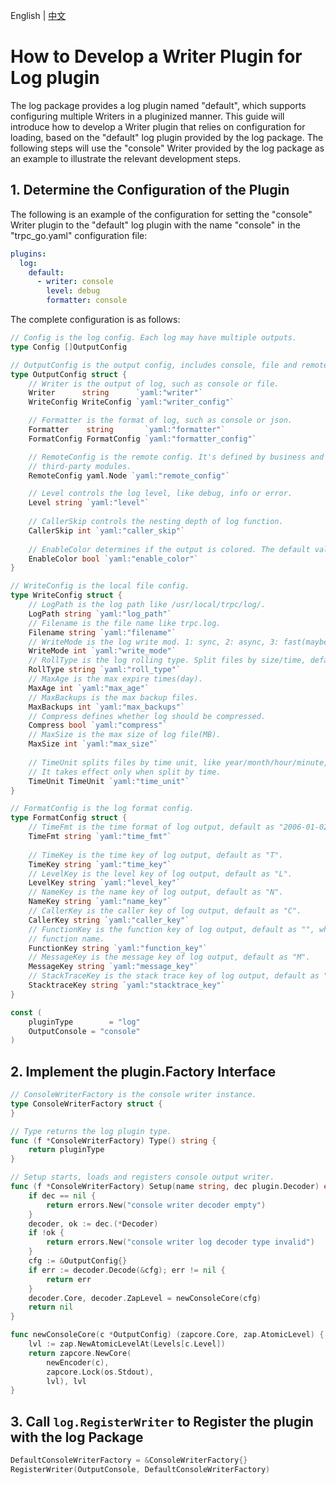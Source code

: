 English | [中文](log.zh_CN.md)

# How to Develop a Writer Plugin for Log plugin

The log package provides a log plugin named "default", which supports configuring multiple Writers in a pluginized manner. 
This guide will introduce how to develop a Writer plugin that relies on configuration for loading, based on the "default" log plugin provided by the log package.
The following steps will use the "console" Writer provided by the log package as an example to illustrate the relevant development steps.

## 1. Determine the Configuration of the Plugin

The following is an example of the configuration for setting the "console" Writer plugin to the "default" log plugin with the name "console" in the "trpc_go.yaml" configuration file:

```yaml
plugins:
  log:
    default:
      - writer: console
        level: debug
        formatter: console
```

The complete configuration is as follows:

```go
// Config is the log config. Each log may have multiple outputs.
type Config []OutputConfig

// OutputConfig is the output config, includes console, file and remote.
type OutputConfig struct {
    // Writer is the output of log, such as console or file.
    Writer      string      `yaml:"writer"`
    WriteConfig WriteConfig `yaml:"writer_config"`

    // Formatter is the format of log, such as console or json.
    Formatter    string       `yaml:"formatter"`
    FormatConfig FormatConfig `yaml:"formatter_config"`

    // RemoteConfig is the remote config. It's defined by business and should be registered by
    // third-party modules.
    RemoteConfig yaml.Node `yaml:"remote_config"`

    // Level controls the log level, like debug, info or error.
    Level string `yaml:"level"`
    
    // CallerSkip controls the nesting depth of log function.
    CallerSkip int `yaml:"caller_skip"`
    
    // EnableColor determines if the output is colored. The default value is false.
    EnableColor bool `yaml:"enable_color"`
}

// WriteConfig is the local file config.
type WriteConfig struct {
    // LogPath is the log path like /usr/local/trpc/log/.
    LogPath string `yaml:"log_path"`
    // Filename is the file name like trpc.log.
    Filename string `yaml:"filename"`
    // WriteMode is the log write mod. 1: sync, 2: async, 3: fast(maybe dropped), default as 3.
    WriteMode int `yaml:"write_mode"`
    // RollType is the log rolling type. Split files by size/time, default by size.
    RollType string `yaml:"roll_type"`
    // MaxAge is the max expire times(day).
    MaxAge int `yaml:"max_age"`
    // MaxBackups is the max backup files.
    MaxBackups int `yaml:"max_backups"`
    // Compress defines whether log should be compressed.
    Compress bool `yaml:"compress"`
    // MaxSize is the max size of log file(MB).
    MaxSize int `yaml:"max_size"`
    
    // TimeUnit splits files by time unit, like year/month/hour/minute, default day.
    // It takes effect only when split by time.
    TimeUnit TimeUnit `yaml:"time_unit"`
}

// FormatConfig is the log format config.
type FormatConfig struct {
    // TimeFmt is the time format of log output, default as "2006-01-02 15:04:05.000" on empty.
    TimeFmt string `yaml:"time_fmt"`
    
    // TimeKey is the time key of log output, default as "T".
    TimeKey string `yaml:"time_key"`
    // LevelKey is the level key of log output, default as "L".
    LevelKey string `yaml:"level_key"`
    // NameKey is the name key of log output, default as "N".
    NameKey string `yaml:"name_key"`
    // CallerKey is the caller key of log output, default as "C".
    CallerKey string `yaml:"caller_key"`
    // FunctionKey is the function key of log output, default as "", which means not to print
    // function name.
    FunctionKey string `yaml:"function_key"`
    // MessageKey is the message key of log output, default as "M".
    MessageKey string `yaml:"message_key"`
    // StackTraceKey is the stack trace key of log output, default as "S".
    StacktraceKey string `yaml:"stacktrace_key"`
}
```

```go
const (
    pluginType        = "log"
    OutputConsole = "console"
)
```

## 2. Implement the plugin.Factory Interface

```go
// ConsoleWriterFactory is the console writer instance.
type ConsoleWriterFactory struct {
}

// Type returns the log plugin type.
func (f *ConsoleWriterFactory) Type() string {
    return pluginType
}

// Setup starts, loads and registers console output writer.
func (f *ConsoleWriterFactory) Setup(name string, dec plugin.Decoder) error {
    if dec == nil {
        return errors.New("console writer decoder empty")
    }
    decoder, ok := dec.(*Decoder)
    if !ok {
        return errors.New("console writer log decoder type invalid")
    }
    cfg := &OutputConfig{}
    if err := decoder.Decode(&cfg); err != nil {
        return err
    }
    decoder.Core, decoder.ZapLevel = newConsoleCore(cfg)
    return nil
}

func newConsoleCore(c *OutputConfig) (zapcore.Core, zap.AtomicLevel) {
    lvl := zap.NewAtomicLevelAt(Levels[c.Level])
    return zapcore.NewCore(
        newEncoder(c),
        zapcore.Lock(os.Stdout),
        lvl), lvl
}
```

## 3. Call `log.RegisterWriter` to Register the plugin with the log Package

```go
DefaultConsoleWriterFactory = &ConsoleWriterFactory{}
RegisterWriter(OutputConsole, DefaultConsoleWriterFactory)
```